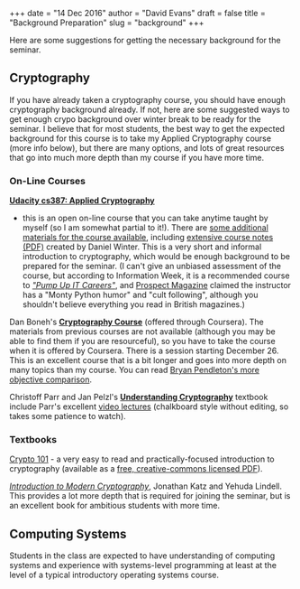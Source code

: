 +++
date = "14 Dec 2016"
author = "David Evans"
draft = false
title = "Background Preparation"
slug = "background"
+++

Here are some suggestions for getting the necessary background for the
seminar.  

## Cryptography

If you have already taken a cryptography course, you should have
enough cryptography background already.  If not, here are some
suggested ways to get enough crypo background over winter break to be
ready for the seminar.  I believe that for most students, the best way
to get the expected background for this course is to take my Applied
Cryptography course (more info below), but there are many options, and
lots of great resources that go into much more depth than my course if
you have more time.

### On-Line Courses

[**Udacity cs387: Applied
Cryptography**](https://www.udacity.com/course/applied-cryptography--cs387)
- this is an open on-line course that you can take anytime taught by
myself (so I am somewhat partial to it!).  There are [some additional
materials for the course
available](http://www.cs.virginia.edu/~evans/courses/cs387/),
including [extensive course notes
(PDF)](http://www.cs.virginia.edu/~evans/courses/crypto-notes.pdf)
created by Daniel Winter.  This is a very short and informal
introduction to cryptography, which would be enough background to be
prepared for the seminar.  (I can't give an unbiased assessment of the
course, but according to Information Week, it is a recommended course
to [_"Pump Up IT
Careers"_](http://www.informationweek.com/strategic-cio/team-building-and-staffing/5-online-classes-to-pump-up-it-careers/d/d-id/898915),
and [Prospect
Magazine](www.prospectmagazine.co.uk/magazine/online-universities-udacity-grand-challenge-david-stavens-dave-evans)
claimed the instructor has a "Monty Python humor" and "cult
following", although you shouldn't believe everything you read in
British magazines.)

Dan Boneh's [**Cryptography
Course**](https://www.coursera.org/learn/crypto) (offered through
Coursera).  The materials from previous courses are not available
(although you may be able to find them if you are resourceful), so you
have to take the course when it is offered by Coursera. There is a
session starting December 26.  This is an excellent course that is a
bit longer and goes into more depth on many topics than my course.
You can read [Bryan Pendleton's more objective
comparison](http://bryanpendleton.blogspot.com/2012/05/comparing-coursera-and-udacity.html).

Christoff Parr and Jan Pelzl's [**Understanding
Cryptography**](http://www.crypto-textbook.com/) textbook include
Parr's excellent [video
lectures](http://wiki.crypto.rub.de/Buch/movies.php) (chalkboard
style without editing, so takes some patience to watch).

### Textbooks

[Crypto 101](https://www.crypto101.io/) - a very easy to read and
practically-focused introduction to cryptography (available as a [free,
creative-commons licensed PDF](/docs/Crypto101.pdf)).

[_Introduction to Modern
Cryptography_](http://www.cs.umd.edu/~jkatz/imc.html), Jonathan Katz
and Yehuda Lindell.  This provides a lot more depth that is required
for joining the seminar, but is an excellent book for ambitious
students with more time.


## Computing Systems

Students in the class are expected to have understanding of computing
systems and experience with systems-level programming at least at the
level of a typical introductory operating systems course.


